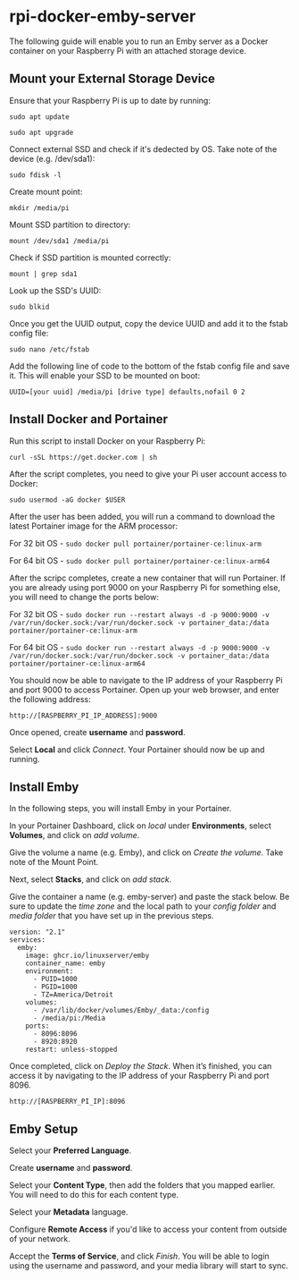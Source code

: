 # rpi-docker-emby-server

The following guide will enable you to run an Emby server as a Docker container on your Raspberry Pi with an attached storage device.

## **Mount your External Storage Device**

Ensure that your Raspberry Pi is up to date by running:

`sudo apt update`

`sudo apt upgrade`

Connect external SSD and check if it's dedected by OS. Take note of the device (e.g. /dev/sda1):

`sudo fdisk -l`

Create mount point:

`mkdir /media/pi`

Mount SSD partition to directory:

`mount /dev/sda1 /media/pi`

Check if SSD partition is mounted correctly:

`mount | grep sda1`

Look up the SSD's UUID:

`sudo blkid`

Once you get the UUID output, copy the device UUID and add it to the fstab config file:

`sudo nano /etc/fstab`

Add the following line of code to the bottom of the fstab config file and save it. This will enable your SSD to be mounted on boot:

`UUID=[your uuid] /media/pi [drive type] defaults,nofail 0 2`

## **Install Docker and Portainer**

Run this script to install Docker on your Raspberry Pi:

`curl -sSL https://get.docker.com | sh`

After the script completes, you need to give your Pi user account access to Docker:

`sudo usermod -aG docker $USER`

After the user has been added, you will run a command to download the latest Portainer image for the ARM processor:

For 32 bit OS - `sudo docker pull portainer/portainer-ce:linux-arm`

For 64 bit OS - `sudo docker pull portainer/portainer-ce:linux-arm64`

After the scripc completes, create a new container that will run Portainer. If you are already using port 9000 on your Raspberry Pi for something else, you will need to change the ports below:

For 32 bit OS - `sudo docker run --restart always -d -p 9000:9000 -v /var/run/docker.sock:/var/run/docker.sock -v portainer_data:/data portainer/portainer-ce:linux-arm`

For 64 bit OS - `sudo docker run --restart always -d -p 9000:9000 -v /var/run/docker.sock:/var/run/docker.sock -v portainer_data:/data portainer/portainer-ce:linux-arm64`

You should now be able to navigate to the IP address of your Raspberry Pi and port 9000 to access Portainer. Open up your web browser, and enter the following address:

`http://[RASPBERRY_PI_IP_ADDRESS]:9000`

Once opened, create **username** and **password**.

Select **Local** and click _Connect_. Your Portainer should now be up and running.

## **Install Emby**

In the following steps, you will install Emby in your Portainer. 

In your Portainer Dashboard, click on _local_ under **Environments**, select **Volumes**, and click on _add volume_.

Give the volume a name (e.g. Emby), and click on _Create the volume_. Take note of the Mount Point.

Next, select **Stacks**, and click on _add stack_.

Give the container a name (e.g. emby-server) and paste the stack below. Be sure to update the _time zone_ and the local path to your _config folder_ and _media folder_ that you have set up in the previous steps.

```
version: "2.1"
services:
  emby:
    image: ghcr.io/linuxserver/emby
    container_name: emby
    environment:
      - PUID=1000
      - PGID=1000
      - TZ=America/Detroit
    volumes:
      - /var/lib/docker/volumes/Emby/_data:/config
      - /media/pi:/Media
    ports:
      - 8096:8096
      - 8920:8920 
    restart: unless-stopped
```

Once completed, click on _Deploy the Stack_. When it’s finished, you can access it by navigating to the IP address of your Raspberry Pi and port 8096.

`http://[RASPBERRY_PI_IP]:8096`

## **Emby Setup**

Select your **Preferred Language**.

Create **username** and **password**.

Select your **Content Type**, then add the folders that you mapped earlier. You will need to do this for each content type.

Select your **Metadata** language.

Configure **Remote Access** if you'd like to access your content from outside of your network.

Accept the **Terms of Service**, and click _Finish_. You will be able to login using the username and password, and your media library will start to sync.
